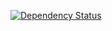<a href='http://www.versioneye.com/user/projects/515587fa1643c9000200333f'><img src='http://www.versioneye.com/user/projects/515587fa1643c9000200333f/badge.png' alt="Dependency Status" /></a>